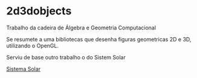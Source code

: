 # 2d3dobjects

Trabalho da cadeira de Álgebra e Geometria Computacional

Se resumete a uma bibliotecas que desenha figuras geometricas 2D e 3D, utilizando o OpenGL.

Serviu de base outro trabalho o do Sistem Solar

[Sistema Solar](https://github.com/sredroboto/SistemaSolar)
